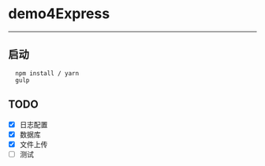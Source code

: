 # demo4Express
---
## 启动
```
  npm install / yarn
  gulp
```
## TODO
- [x] 日志配置
- [x] 数据库
-	[x] 文件上传
- [ ] 测试
